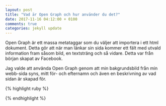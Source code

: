 ```yaml
---
layout: post
title: "Vad är Open Graph och hur använder du det?"
date: 2017-11-16 04:12:00 + 0100
comments: true
categories: jekyll update
---
```


Open Graph är ett massa metataggar som du väljer att importera i ett html dokument. Detta gör att när man länkar sin sida kommer ett fält med utvald information fram såsom bild, en textsträng och så vidare. Detta var från början skapat av Facebook.

Jag valde att använda Open Graph genom att min bakgrundsbild från min webb-sida syns, mitt för- och efternamn och även en beskrivning av vad sidan är skapad för.



{% highlight ruby %}
<title>Marcus Wallin</title>
<meta property="og:title" content="Marcus Wallin" />
<meta property="og:type" content="website" />
<meta property="og:url" content="https://mackanw3.github.io" />
<meta property="og:image" content="https://mackanw3.github.io/img/dator.jpg" />
<meta property="og:description" content="Denna hemsida är skapad för kursen 1Dv022 på Lnu i Kalmar" />
{% endhighlight %}